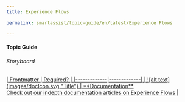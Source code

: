 ```yaml
---
title: Experience Flows

permalink: smartassist/topic-guide/en/latest/Experience Flows

---
```

#### Topic Guide
###### Storyboard

<a class="doc-link" target="_blank" href="https://docs.kore.ai/smartassist/experience-flows/flow-designer/">
| Frontmatter | Required? |
|-------------|-------------|
| ![alt text](images/docIcon.svg "Title") | **Documentation**  <br /> Check out our indepth documentation articles on Experience Flows | 
</a>